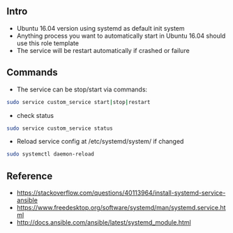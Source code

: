 ## Intro
- Ubuntu 16.04 version using systemd as default init system
- Anything process you want to automatically start in Ubuntu 16.04 should use this role template
- The service will be restart automatically if crashed or failure

## Commands
- The service can be stop/start via commands:
``` sh
sudo service custom_service start|stop|restart
```
- check status
``` sh
sudo service custom_service status
```
- Reload service config at /etc/systemd/system/ if changed 
``` sh
sudo systemctl daemon-reload
```


## Reference
- https://stackoverflow.com/questions/40113964/install-systemd-service-ansible
- https://www.freedesktop.org/software/systemd/man/systemd.service.html
- http://docs.ansible.com/ansible/latest/systemd_module.html

